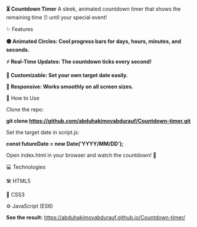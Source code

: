 **⏳ Countdown Timer**
A sleek, animated countdown timer that shows the remaining time ⏰ until your special event!

✨ Features

**🟢 Animated Circles: Cool progress bars for days, hours, minutes, and seconds.**

**⚡ Real-Time Updates: The countdown ticks every second!**

**🎨 Customizable: Set your own target date easily.**

**📱 Responsive: Works smoothly on all screen sizes.**



🚀 How to Use

Clone the repo:

**git clone https://github.com/abduhakimovabdurauf/Countdown-timer.git**



Set the target date in script.js:

**const futureDate = new Date('YYYY/MM/DD');**



Open index.html in your browser and watch the countdown! 🎉

💻 Technologies

🛠️ HTML5

🎨 CSS3

⚙️ JavaScript (ES6)



**See the result:** https://abduhakimovabdurauf.github.io/Countdown-timer/
